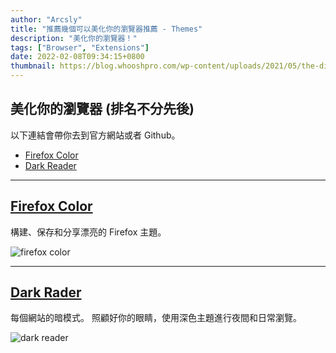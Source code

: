 ```yaml
---
author: "Arcsly"
title: "推薦幾個可以美化你的瀏覽器推薦 - Themes"
description: "美化你的瀏覽器！"
tags: ["Browser", "Extensions"]
date: 2022-02-08T09:34:15+0800
thumbnail: https://blog.whooshpro.com/wp-content/uploads/2021/05/the-differences-between-ui-and-ux.png
---
```


## 美化你的瀏覽器 (排名不分先後)

以下連結會帶你去到官方網站或者 Github。

- [Firefox Color](https://color.firefox.com/)
- [Dark Reader](https://darkreader.org/)

---

## [Firefox Color](https://addons.mozilla.org/zh-TW/firefox/addon/firefox-color/)
構建、保存和分享漂亮的 Firefox 主題。


![firefox color](https://addons.mozilla.org/user-media/previews/full/216/216725.png?modified=1622133685)

---

## [Dark Rader](https://addons.mozilla.org/en-US/firefox/addon/darkreader/)
每個網站的暗模式。
照顧好你的眼睛，使用深色主題進行夜間和日常瀏覽。

![dark reader](https://addons.mozilla.org/user-media/previews/full/201/201070.png?modified=1638883247)
